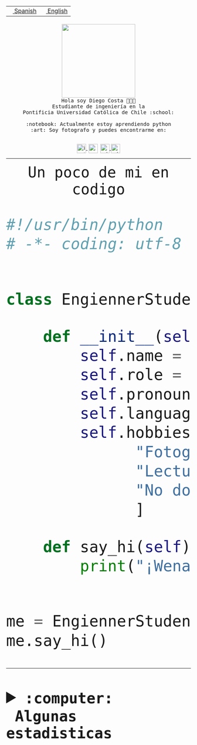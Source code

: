 <table border="0"  align="right">
 <tr><td><a href="README.md"><img src="https://upload.wikimedia.org/wikipedia/commons/thumb/8/89/Bandera_de_Espa%C3%B1a.svg/1200px-Bandera_de_Espa%C3%B1a.svg.png" height="10"> Spanish</a></td>
 <td><a href="README.en.md"><img src="https://upload.wikimedia.org/wikipedia/commons/a/a4/Flag_of_the_United_States.svg" height="10"> English</a></td></tr>
</table><br><br><br>


<p align="center">
  <img src="https://github.com/diegocostares/diegocostares/blob/main/Images/aaa2.gif?raw=true" height="200px" weight="200px">
  <br><samp>
    Hola soy Diego Costa 👨🏻‍💻<br>
    Estudiante de ingeniería en la <br>
    Pontificia Universidad Católica de Chile :school:<br>
  <br>
    :notebook: Actualmente estoy aprendiendo python <br>
    :art: Soy fotografo y puedes encontrarme en: <br>
  <br></samp>
  
</p>

<p align="center">
   <a href="https://instagram.com/diegocosta_no" target="blank">
    <img 
    align="center" src="https://cdn.jsdelivr.net/npm/simple-icons@3.0.1/icons/instagram.svg" alt="instagram" height="25px" width="25px" />
  </a>
  <a style="border: 3px solid; color: white;"href="https://t.me/diegocosta_no" target="blank">
  <img
  align="center" alt="Telegram" width="25px" src="https://icons-for-free.com/iconfiles/png/512/Telegram-1324888767380505522.png" />
</a>
<a href="https://api.whatsapp.com/send?phone=56971897835&text=Hola!" target="blank">
  <img
  align="center" alt="wtsp" width="25px" src="https://img.icons8.com/pastel-glyph/2x/whatsapp--v2.png" />
</a>
<a href="https://www.linkedin.com/in/diego-costa-786249213/" target="blank">
  <img
  align="center" alt="wtsp" width="25px" src="https://img.icons8.com/metro/452/linkedin.png" />
</a>

  </a>
</p>

---


<p align="center"><font size="25"><samp>Un poco de mi en codigo</samp></front></p>


```python
#!/usr/bin/python
# -*- coding: utf-8 -*-


class EngiennerStudent:

    def __init__(self):
        self.name = "Diego Costa"
        self.role = "Estudiante"
        self.pronouns = "he/him"
        self.language_spoken = ["es_CL", "en_US"]
        self.hobbies = [
              "Fotografia",
              "Lectura",
              "No dormir",
              ]

    def say_hi(self):
        print("¡Wena mundo!")


me = EngiennerStudent()
me.say_hi()
```
---
<details>
  <summary><b><samp>:computer: &nbsp;Algunas estadisticas</samp></b></summary>
  <br/></p>

<!--START_SECTION:waka-->
![Code Time](http://img.shields.io/badge/Code%20Time-806%20hrs%2017%20mins-blue)

**Soy nocturno 🦉** 

```text
🌞 Mañana                 9 commits           ░░░░░░░░░░░░░░░░░░░░░░░░░   00.40 % 
🌆 Día                    693 commits         ████████░░░░░░░░░░░░░░░░░   30.77 % 
🌃 Tarde                  976 commits         ███████████░░░░░░░░░░░░░░   43.34 % 
🌙 Noche                  574 commits         ██████░░░░░░░░░░░░░░░░░░░   25.49 % 
```
📅 **Soy más productivo los Martes** 

```text
Lunes                    350 commits         ████░░░░░░░░░░░░░░░░░░░░░   15.54 % 
Martes                   452 commits         █████░░░░░░░░░░░░░░░░░░░░   20.07 % 
Miércoles                302 commits         ███░░░░░░░░░░░░░░░░░░░░░░   13.41 % 
Jueves                   279 commits         ███░░░░░░░░░░░░░░░░░░░░░░   12.39 % 
Viernes                  367 commits         ████░░░░░░░░░░░░░░░░░░░░░   16.30 % 
Sábado                   204 commits         ██░░░░░░░░░░░░░░░░░░░░░░░   09.06 % 
Domingo                  298 commits         ███░░░░░░░░░░░░░░░░░░░░░░   13.23 % 
```


📊 **Esta semana me dediqué a** 

```text
🐱‍💻 Proyectos: 
2023-1-S4-Grupo2-Backend 8 hrs 8 mins        ████████████████░░░░░░░░░   62.34 % 
Arqui-31                 3 hrs 2 mins        ██████░░░░░░░░░░░░░░░░░░░   23.30 % 
gpti-scrapper-main       52 mins             ██░░░░░░░░░░░░░░░░░░░░░░░   06.65 % 
proyecto-grupo-31        23 mins             █░░░░░░░░░░░░░░░░░░░░░░░░   03.05 % 
latex-templates          22 mins             █░░░░░░░░░░░░░░░░░░░░░░░░   02.92 % 
```


 Last Updated on 19/04/2023 08:24:42 UTC
<!--END_SECTION:waka-->
  
  

<p align="center"> <img src="https://github-readme-stats.vercel.app/api?username=diegocostares&show_icons=true&theme=ayu-mirage" alt="abhisheknaiidu" /></p>
 
</details>
